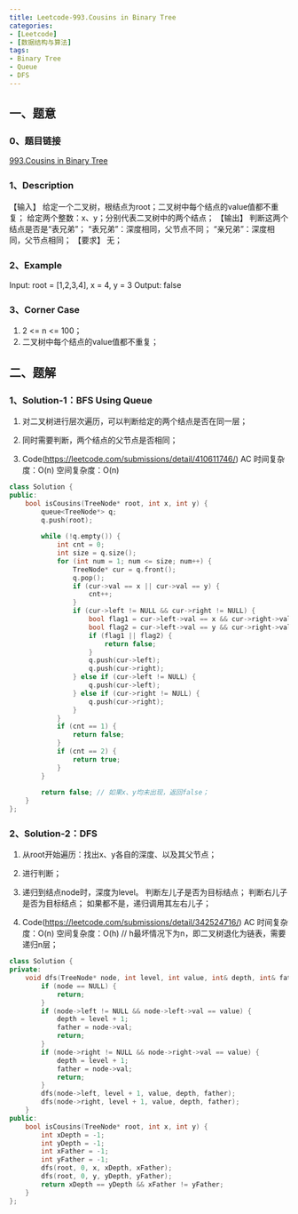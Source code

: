```yaml
---
title: Leetcode-993.Cousins in Binary Tree
categories: 
- [Leetcode]
- [数据结构与算法]
tags: 
- Binary Tree
- Queue
- DFS
---
```


## 一、题意

### 0、题目链接
[993.Cousins in Binary Tree](https://leetcode.com/problems/cousins-in-binary-tree/)

### 1、Description
【输入】
给定一个二叉树，根结点为root；二叉树中每个结点的value值都不重复；
给定两个整数：x、y；分别代表二叉树中的两个结点；
【输出】
判断这两个结点是否是“表兄弟”；
“表兄弟”：深度相同，父节点不同；
“亲兄弟”：深度相同，父节点相同；
【要求】
无；

### 2、Example
Input: root = [1,2,3,4], x = 4, y = 3
Output: false

<!-- more -->

### 3、Corner Case
1. 2 <= n <= 100；
2. 二叉树中每个结点的value值都不重复；

## 二、题解

### 1、Solution-1：BFS Using Queue
1. 对二叉树进行层次遍历，可以判断给定的两个结点是否在同一层；

2. 同时需要判断，两个结点的父节点是否相同；

3. Code(https://leetcode.com/submissions/detail/410611746/)
AC
时间复杂度：O(n) 
空间复杂度：O(n) 
```C++
class Solution {
public:
    bool isCousins(TreeNode* root, int x, int y) {
        queue<TreeNode*> q;
        q.push(root);
        
        while (!q.empty()) {
            int cnt = 0;
            int size = q.size();
            for (int num = 1; num <= size; num++) {
                TreeNode* cur = q.front();
                q.pop();
                if (cur->val == x || cur->val == y) {
                    cnt++;
                }
                if (cur->left != NULL && cur->right != NULL) {
                    bool flag1 = cur->left->val == x && cur->right->val == y;
                    bool flag2 = cur->left->val == y && cur->right->val == x;
                    if (flag1 || flag2) {
                        return false;
                    }
                    q.push(cur->left);
                    q.push(cur->right);
                } else if (cur->left != NULL) {
                    q.push(cur->left);
                } else if (cur->right != NULL) {
                    q.push(cur->right);
                }
            }
            if (cnt == 1) {
                return false;
            }
            if (cnt == 2) {
                return true;
            }
        }
        
        return false; // 如果x、y均未出现，返回false；
    }
};
```

### 2、Solution-2：DFS
1. 从root开始遍历：找出x、y各自的深度、以及其父节点；

2. 进行判断；

3. 递归到结点node时，深度为level。
判断左儿子是否为目标结点；
判断右儿子是否为目标结点；
如果都不是，递归调用其左右儿子；

4. Code(https://leetcode.com/submissions/detail/342524716/)
AC
时间复杂度：O(n) 
空间复杂度：O(h) // h最坏情况下为n，即二叉树退化为链表，需要递归n层；
```C++
class Solution {
private:
    void dfs(TreeNode* node, int level, int value, int& depth, int& father) {
        if (node == NULL) {
            return;            
        }
        if (node->left != NULL && node->left->val == value) {
            depth = level + 1;
            father = node->val;
            return;
        }
        if (node->right != NULL && node->right->val == value) {
            depth = level + 1;
            father = node->val;
            return;
        }
        dfs(node->left, level + 1, value, depth, father);
        dfs(node->right, level + 1, value, depth, father);
    }
public:
    bool isCousins(TreeNode* root, int x, int y) {
        int xDepth = -1;
        int yDepth = -1;
        int xFather = -1;
        int yFather = -1;
        dfs(root, 0, x, xDepth, xFather);
        dfs(root, 0, y, yDepth, yFather);
        return xDepth == yDepth && xFather != yFather;
    }
};
```